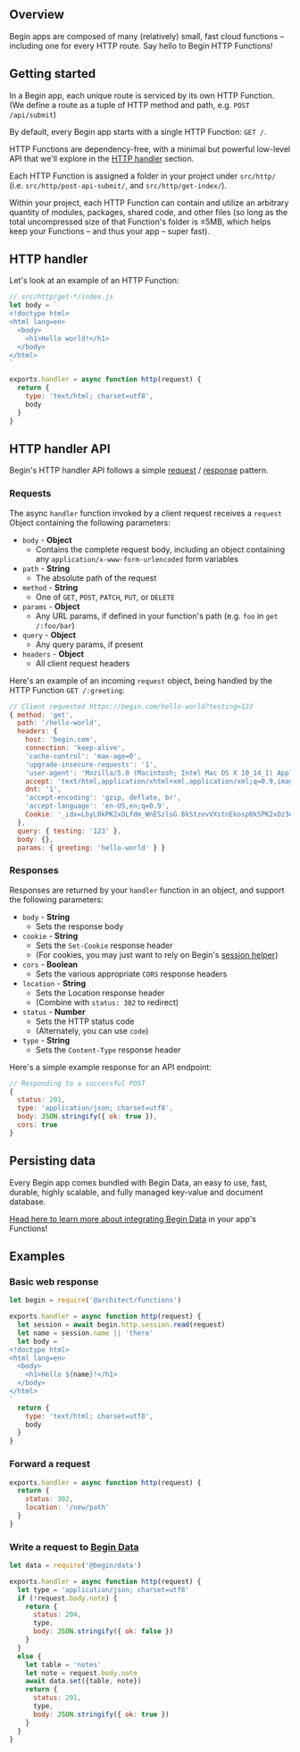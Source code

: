 ## Overview

Begin apps are composed of many (relatively) small, fast cloud functions – including one for every HTTP route. Say hello to Begin HTTP Functions!


## Getting started

In a Begin app, each unique route is serviced by its own HTTP Function. (We define a route as a tuple of HTTP method and path, e.g. `POST /api/submit`) 

By default, every Begin app starts with a single HTTP Function: `GET /`.

HTTP Functions are dependency-free, with a minimal but powerful low-level API that we'll explore in the [HTTP handler](#http-handler) section.

Each HTTP Function is assigned a folder in your project under `src/http/` (i.e. `src/http/post-api-submit/`, and `src/http/get-index/`).

Within your project, each HTTP Function can contain and utilize an arbitrary quantity of modules, packages, shared code, and other files (so long as the total uncompressed size of that Function's folder is ≤5MB, which helps keep your Functions – and thus your app – super fast).


## HTTP handler

Let's look at an example of an HTTP Function:

```javascript
// src/http/get-*/index.js
let body = `
<!doctype html>
<html lang=en>
  <body>
    <h1>Hello world!</h1>
  </body>
</html>
`

exports.handler = async function http(request) {
  return {
    type: 'text/html; charset=utf8',
    body
  }
}
```


## HTTP handler API

Begin's HTTP handler API follows a simple [request](#requests) / [response](#responses) pattern.


### Requests

The async `handler` function invoked by a client request receives a `request` Object containing the following parameters:

- `body` - **Object**
  - Contains the complete request body, including an object containing any `application/x-www-form-urlencoded` form variables
- `path` - **String**
  - The absolute path of the request
- `method` - **String**
  - One of `GET`, `POST`, `PATCH`, `PUT`, or `DELETE`
- `params` - **Object**
  - Any URL params, if defined in your function's path (e.g. `foo` in `get /:foo/bar`)
- `query` - **Object**
  - Any query params, if present
- `headers` - **Object**
  - All client request headers

Here's an example of an incoming `request` object, being handled by the HTTP Function `GET /:greeting`:

```javascript
// Client requested https://begin.com/hello-world?testing=123
{ method: 'get',
  path: '/hello-world',
  headers: {
    host: 'begin.com',
    connection: 'keep-alive',
    'cache-control': 'max-age=0',
    'upgrade-insecure-requests': '1',
    'user-agent': 'Mozilla/5.0 (Macintosh; Intel Mac OS X 10_14_1) AppleWebKit/537.36 (KHTML, like Gecko) Chrome/70.0.3538.110 Safari/537.36',
    accept: 'text/html,application/xhtml+xml,application/xml;q=0.9,image/webp,image/apng,*/*;q=0.8',
    dnt: '1',
    'accept-encoding': 'gzip, deflate, br',
    'accept-language': 'en-US,en;q=0.9',
    Cookie: '_idx=LbyL0kPK2xOLfdm_WnESzlsG.8kStzevVXstnEkosp0k5PK2xOz3e820NtoEx1b3VXnEC8'
  },
  query: { testing: '123' },
  body: {},
  params: { greeting: 'hello-world' } }
```


### Responses

Responses are returned by your `handler` function in an object, and support the following parameters:

- `body` - **String**
  - Sets the response body
- `cookie` - **String**
  - Sets the `Set-Cookie` response header
  - (For cookies, you may just want to rely on Begin's [session helper](/en/functions/sessions/))
- `cors` - **Boolean**
  - Sets the various appropriate `CORS` response headers
- `location` - **String**
  - Sets the Location response header
  - (Combine with `status: 302` to redirect)
- `status` - **Number**
  - Sets the HTTP status code
  - (Alternately, you can use `code`)
- `type` - **String**
  - Sets the `Content-Type` response header


Here's a simple example response for an API endpoint:

```javascript
// Responding to a successful POST
{
  status: 201,
  type: 'application/json; charset=utf8',
  body: JSON.stringify({ ok: true }),
  cors: true
}
```


## Persisting data

Every Begin app comes bundled with Begin Data, an easy to use, fast, durable, highly scalable, and fully managed key-value and document database.

[Head here to learn more about integrating Begin Data](/en/data/begin-data/) in your app's Functions!


## Examples

### Basic web response

```js
let begin = require('@architect/functions')

exports.handler = async function http(request) {
  let session = await begin.http.session.read(request)
  let name = session.name || 'there'
  let body = `
<!doctype html>
<html lang=en>
  <body>
    <h1>Hello ${name}!</h1>
  </body>
</html>
`
  return {
    type: 'text/html; charset=utf8',
    body
  }
}
```

### Forward a request

```js
exports.handler = async function http(request) {
  return {
    status: 302,
    location: '/new/path'
  }
}
```

### Write a request to [Begin Data](/en/data/begin-data/)

```js
let data = require('@begin/data')

exports.handler = async function http(request) {
  let type = 'application/json; charset=utf8'
  if (!request.body.note) {
    return {
      status: 204,
      type,
      body: JSON.stringify({ ok: false })
    }
  }
  else {
    let table = 'notes'
    let note = request.body.note
    await data.set({table, note})
    return {
      status: 201,
      type,
      body: JSON.stringify({ ok: true })
    }
  }
}
```
